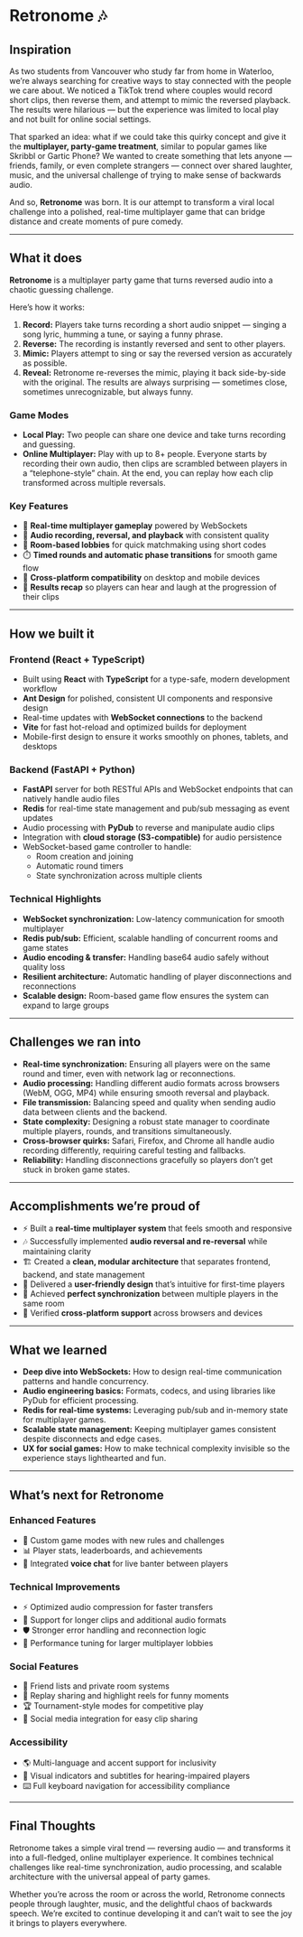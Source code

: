 # Retronome 🎶

## Inspiration

As two students from Vancouver who study far from home in Waterloo, we’re always searching for creative ways to stay connected with the people we care about. We noticed a TikTok trend where couples would record short clips, then reverse them, and attempt to mimic the reversed playback. The results were hilarious — but the experience was limited to local play and not built for online social settings.

That sparked an idea: what if we could take this quirky concept and give it the **multiplayer, party-game treatment**, similar to popular games like Skribbl or Gartic Phone? We wanted to create something that lets anyone — friends, family, or even complete strangers — connect over shared laughter, music, and the universal challenge of trying to make sense of backwards audio.

And so, **Retronome** was born. It is our attempt to transform a viral local challenge into a polished, real-time multiplayer game that can bridge distance and create moments of pure comedy.

---

## What it does

**Retronome** is a multiplayer party game that turns reversed audio into a chaotic guessing challenge.

Here’s how it works:

1. **Record:** Players take turns recording a short audio snippet — singing a song lyric, humming a tune, or saying a funny phrase.
2. **Reverse:** The recording is instantly reversed and sent to other players.
3. **Mimic:** Players attempt to sing or say the reversed version as accurately as possible.
4. **Reveal:** Retronome re-reverses the mimic, playing it back side-by-side with the original. The results are always surprising — sometimes close, sometimes unrecognizable, but always funny.

### Game Modes

- **Local Play:** Two people can share one device and take turns recording and guessing.
- **Online Multiplayer:** Play with up to 8+ people. Everyone starts by recording their own audio, then clips are scrambled between players in a “telephone-style” chain. At the end, you can replay how each clip transformed across multiple reversals.

### Key Features

- 🎤 **Real-time multiplayer gameplay** powered by WebSockets
- 🔄 **Audio recording, reversal, and playback** with consistent quality
- 📡 **Room-based lobbies** for quick matchmaking using short codes
- ⏱️ **Timed rounds and automatic phase transitions** for smooth game flow
- 📱 **Cross-platform compatibility** on desktop and mobile devices
- 🎉 **Results recap** so players can hear and laugh at the progression of their clips

---

## How we built it

### Frontend (React + TypeScript)

- Built using **React** with **TypeScript** for a type-safe, modern development workflow
- **Ant Design** for polished, consistent UI components and responsive design
- Real-time updates with **WebSocket connections** to the backend
- **Vite** for fast hot-reload and optimized builds for deployment
- Mobile-first design to ensure it works smoothly on phones, tablets, and desktops

### Backend (FastAPI + Python)

- **FastAPI** server for both RESTful APIs and WebSocket endpoints that can natively handle audio files
- **Redis** for real-time state management and pub/sub messaging as event updates
- Audio processing with **PyDub** to reverse and manipulate audio clips
- Integration with **cloud storage (S3-compatible)** for audio persistence
- WebSocket-based game controller to handle:
  - Room creation and joining
  - Automatic round timers
  - State synchronization across multiple clients

### Technical Highlights

- **WebSocket synchronization:** Low-latency communication for smooth multiplayer
- **Redis pub/sub:** Efficient, scalable handling of concurrent rooms and game states
- **Audio encoding & transfer:** Handling base64 audio safely without quality loss
- **Resilient architecture:** Automatic handling of player disconnections and reconnections
- **Scalable design:** Room-based game flow ensures the system can expand to large groups

---

## Challenges we ran into

- **Real-time synchronization:** Ensuring all players were on the same round and timer, even with network lag or reconnections.
- **Audio processing:** Handling different audio formats across browsers (WebM, OGG, MP4) while ensuring smooth reversal and playback.
- **File transmission:** Balancing speed and quality when sending audio data between clients and the backend.
- **State complexity:** Designing a robust state manager to coordinate multiple players, rounds, and transitions simultaneously.
- **Cross-browser quirks:** Safari, Firefox, and Chrome all handle audio recording differently, requiring careful testing and fallbacks.
- **Reliability:** Handling disconnections gracefully so players don’t get stuck in broken game states.

---

## Accomplishments we’re proud of

- ⚡ Built a **real-time multiplayer system** that feels smooth and responsive
- 🎶 Successfully implemented **audio reversal and re-reversal** while maintaining clarity
- 🏗️ Created a **clean, modular architecture** that separates frontend, backend, and state management
- 🎨 Delivered a **user-friendly design** that’s intuitive for first-time players
- 🔄 Achieved **perfect synchronization** between multiple players in the same room
- 📱 Verified **cross-platform support** across browsers and devices

---

## What we learned

- **Deep dive into WebSockets:** How to design real-time communication patterns and handle concurrency.
- **Audio engineering basics:** Formats, codecs, and using libraries like PyDub for efficient processing.
- **Redis for real-time systems:** Leveraging pub/sub and in-memory state for multiplayer games.
- **Scalable state management:** Keeping multiplayer games consistent despite disconnects and edge cases.
- **UX for social games:** How to make technical complexity invisible so the experience stays lighthearted and fun.

---

## What’s next for Retronome

### Enhanced Features

- 🎲 Custom game modes with new rules and challenges
- 📊 Player stats, leaderboards, and achievements
- 🎤 Integrated **voice chat** for live banter between players

### Technical Improvements

- ⚡ Optimized audio compression for faster transfers
- 🎵 Support for longer clips and additional audio formats
- 🛡️ Stronger error handling and reconnection logic
- 🚀 Performance tuning for larger multiplayer lobbies

### Social Features

- 👥 Friend lists and private room systems
- 📼 Replay sharing and highlight reels for funny moments
- 🏆 Tournament-style modes for competitive play
- 📱 Social media integration for easy clip sharing

### Accessibility

- 🌎 Multi-language and accent support for inclusivity
- 👀 Visual indicators and subtitles for hearing-impaired players
- ⌨️ Full keyboard navigation for accessibility compliance

---

## Final Thoughts

Retronome takes a simple viral trend — reversing audio — and transforms it into a full-fledged, online multiplayer experience. It combines technical challenges like real-time synchronization, audio processing, and scalable architecture with the universal appeal of party games.

Whether you’re across the room or across the world, Retronome connects people through laughter, music, and the delightful chaos of backwards speech. We’re excited to continue developing it and can’t wait to see the joy it brings to players everywhere.
